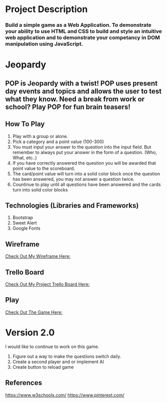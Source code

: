  # Project Description
 ### Build a simple game as a Web Application. To demonstrate your ability to use HTML and CSS to build and style an intuitive web application and to demonstrate your competancy in DOM manipulation using JavaScript.


# Jeopardy 
## POP is Jeopardy with a twist! POP uses present day events and topics and allows the user to test what they know. Need a break from work or school? Play POP for fun brain teasers!
## How To Play
1. Play with a group or alone. 
2. Pick a category and a point value (100-300)
4. You must input your answer to the question into the input field. But remember to always put your answer in the form of a question. (Who, What, etc..)
5. If you have correctly answered the question you will be awarded that point value to the scoreboard.
6. The card/point value will turn into  a solid color block once the question has been answered, you may not answer a question twice.
7. Countinue to play until all questions have been answered and the cards turn into solid color blocks

## Technologies (Libraries and Frameworks)
1. Bootstrap
2. Sweet Alert
3. Google Fonts

## Wireframe

[Check Out My Wireframe Here:](https://www.figma.com/file/axUzp6xUjL4zRmeEvrA4oO69/Untitled?node-id=0%3A1)

## Trello Board
[Check Out My Project Trello Board Here:](https://trello.com/b/HI1xP0pf/wdi-project-one)

## Play 
[ Check Out The Game Here: ](https://app.netlify.com/drop/sleepy-goldstine-1f516d)


# Version 2.0
I would like to continue to work on this game. 
1. Figure out a way to make the questions switch daily. 
2. Create a second player and or implement AI
3. Create button to reload game

## References
https://www.w3schools.com/
https://www.pinterest.com/

